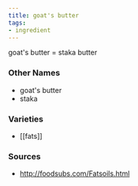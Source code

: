 ```yaml
---
title: goat's butter
tags:
- ingredient
---
```

goat's butter = staka butter

### Other Names

* goat's butter
* staka

### Varieties

* [[fats]]

### Sources
* http://foodsubs.com/Fatsoils.html
